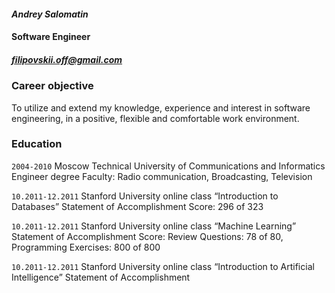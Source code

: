 #### *Andrey Salomatin*
#### Software Engineer

##### filipovskii.off@gmail.com

### Career objective

To utilize and extend my knowledge, experience and interest in software engineering, in a positive, flexible and comfortable work environment.

### Education
`2004-2010`
Moscow Technical University of  Communications and Informatics
Engineer degree
Faculty: Radio communication, Broadcasting, Television

`10.2011-12.2011`
Stanford University online class “Introduction to Databases”
Statement of Accomplishment
Score: 296 of 323

`10.2011-12.2011`
Stanford University online class “Machine Learning”
Statement of Accomplishment
Score: Review Questions: 78 of 80, Programming Exercises: 800 of 800

`10.2011-12.2011`
Stanford University online class “Introduction to Artificial Intelligence”
Statement of Accomplishment
